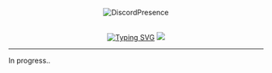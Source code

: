 
<div align="center">

![DiscordPresence](https://lanyard-profile-readme.vercel.app/api/452208709897027594?&animated=false&idleMessage=%F0%9F%98%A2%20They%20say%20that%20time%20heals%20wounds,%20but%20that%20doesn%27t%20mean%20that%20the%20cause%20of%20sadness%20disappears.&hideDiscrim=false&hideTimestamp=false&hideBadges=true)
<br><br>

[![Typing SVG](https://readme-typing-svg.herokuapp.com?font=Maven+Pro&duration=2000&pause=500&color=2CF7F2&center=true&vCenter=true&multiline=true&width=430&height=70&lines=AMXX4u.pl;AMXX+plugins+and+packages)](https://amxx4u.pl) <a href="https://discord.amxx4u.pl"><img src="http://www.discord.com/api/guilds/1016101167404695653/widget.png?style=banner2"><a>
	

----
</div>

In progress..
